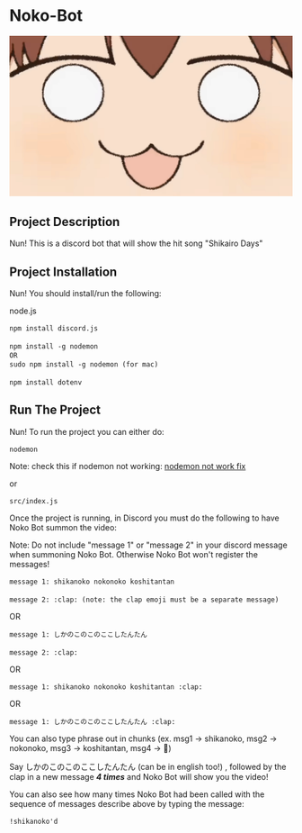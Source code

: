 # Noko-Bot

![Nun](static/images/NUN.jpg)



## Project Description
Nun! This is a discord bot that will show the hit song "Shikairo Days"


## Project Installation
Nun! You should install/run the following:

node.js
```
npm install discord.js

npm install -g nodemon
OR 
sudo npm install -g nodemon (for mac)

npm install dotenv
```


## Run The Project
Nun! To run the project you can either do:

```
nodemon
```
Note: check this if nodemon not working: [nodemon not work fix](https://stackoverflow.com/questions/63423584/how-to-fix-error-nodemon-ps1-cannot-be-loaded-because-running-scripts-is-disabl)

or

```
src/index.js
```

Once the project is running, in Discord you must do the following to have Noko Bot summon the video:

Note: Do not include "message 1" or "message 2" in your discord message when summoning Noko Bot. Otherwise Noko Bot won't register the messages!

```
message 1: shikanoko nokonoko koshitantan

message 2: :clap: (note: the clap emoji must be a separate message)
```

OR 

```
message 1: しかのこのこのここしたんたん

message 2: :clap:
```

OR 

```
message 1: shikanoko nokonoko koshitantan :clap:
```

OR

```
message 1: しかのこのこのここしたんたん :clap:
```


You can also type phrase out in chunks
(ex. msg1 -> shikanoko, msg2 -> nokonoko,  msg3 -> koshitantan, msg4 -> :clap:)

Say しかのこのこのここしたんたん (can be in english too!) , followed by the clap in a new message ***4 times*** and Noko Bot will show you the video! 

You can also see how many times Noko Bot had been called with the sequence of messages describe above by typing the message:
```
!shikanoko'd
```







